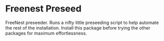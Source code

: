 Freenest Preseed
================

FreeNest preseeder. Runs a nifty little preseeding script to help automate the rest of the installation. Install this package before trying the other packages for maximum effortlessness.
